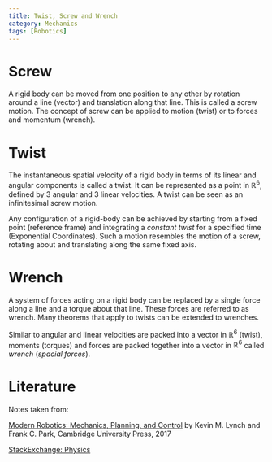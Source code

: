 ```yaml
---
title: Twist, Screw and Wrench
category: Mechanics
tags: [Robotics]
---
```



# Screw

A rigid body can be moved from one position to any other by rotation around a line (vector) and translation along that line. This is called a screw motion. The concept of screw can be applied to motion (twist) or to forces and momentum (wrench).

# Twist

The instantaneous spatial velocity of a rigid body in terms of its linear and angular components is called a twist.
It can be represented as a point in $\mathbb{R}^6$, defined by 3 angular and 3 linear velocities.
A twist can be seen as an infinitesimal screw motion.

Any configuration of a rigid-body can be achieved by starting from a fixed point (reference frame) and integrating a *constant twist* for a specified time (Exponential Coordinates). Such a motion resembles the motion of a screw, rotating about and translating along the same fixed axis.

# Wrench

A system of forces acting on a rigid body can be replaced by a single force along a line and a torque about that line. These forces are referred to as wrench. Many theorems that apply to twists can be extended to wrenches.

Similar to angular and linear velocities are packed into a vector in $\mathbb{R}^6$ (twist), moments (torques) and forces are packed together into a vector in $\mathbb{R}^6$ called *wrench* (*spacial forces*).


# Literature

Notes taken from:

[Modern Robotics: Mechanics, Planning, and Control](http://hades.mech.northwestern.edu/index.php/Modern_Robotics) by Kevin M. Lynch and Frank C. Park, Cambridge University Press, 2017

[StackExchange: Physics](https://physics.stackexchange.com/a/298159)

